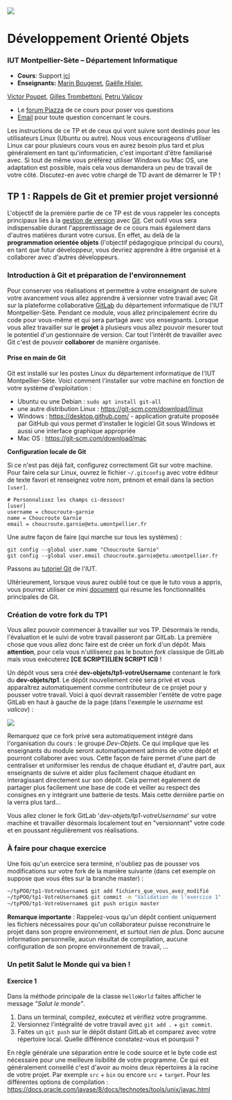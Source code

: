 # ![](ressources/logo.jpeg)

# Développement Orienté Objets

### IUT Montpellier-Sète – Département Informatique

* **Cours**: Support [ici](https://github.com/IUTInfoMontp-M2103/Ressources)
* **Enseignants:**
[Marin Bougeret](mailto:marin.bougeret@umontpellier.fr),
[Gaëlle Hisler](mailto:gaelle.hisler@umontpellier.fr),
<!--[Sophie Nabitz](mailto:sophie.nabitz@univ-avignon.fr),-->
[Victor Poupet](mailto:victor.poupet@umontpellier.fr),
[Gilles Trombettoni](mailto:gilles.trombettoni@umontpellier.fr),
[Petru Valicov](mailto:petru.valicov@umontpellier.fr)
* Le [forum Piazza](https://piazza.com/class/kjifrxy1n0i3xa) de ce cours pour poser vos questions
* [Email](mailto:petru.valicov@umontpellier.fr) pour toute question concernant le cours.

<!--Avant de démarrer le TP, vérifiez que vous n'avez pas atteint votre quota d'espace de stockage autorisé :

* placez-vous dans votre `$HOME` et utilisez les commandes suivantes :
    * `du -sh` pour voir combien d'espace vous avez déjà utilisé
    * `du -sh *` pour voir combien d'espace vous avez déjà utilisé pour chaque fichier (sans fichiers cachés)
    * `du -sch .[!.]* *` pour voir combien d'espace vous avez déjà utilisé pour chaque fichier, y compris les fichiers cachés
* Supprimez les fichiers inutiles.
* Pour évitez des problèmes durant vos TPs d'informatique, vous devriez toujours **garder 300-400 Mo d'espace libre**.
-->

Les instructions de ce TP et de ceux qui vont suivre sont destinés pour les utilisateurs Linux (Ubuntu ou autre). Nous vous encourageons d'utiliser Linux car pour plusieurs cours vous en aurez besoin plus tard et plus généralement en tant qu'informaticien, c'est important d'être familiarisé avec.
Si tout de même vous préférez utiliser Windows ou Mac OS, une adaptation est possible, mais cela vous demandera un peu de travail de votre côté. Discutez-en avec votre chargé de TD avant de démarrer le TP !

## TP 1 : Rappels de Git et premier projet versionné

L'objectif de la première partie de ce TP est de vous rappeler les concepts principaux liés à la [gestion de version](https://fr.wikipedia.org/wiki/Gestion_de_versions) avec [Git](https://git-scm.com/). Cet outil vous sera indispensable durant l'apprentissage de ce cours mais également dans d'autres matières durant votre cursus. En effet, au delà de la **programmation orientée objets** (l'objectif pédagogique principal du cours), en tant que futur développeur, vous devriez apprendre à être organisé et à collaborer avec d'autres développeurs. <!-- Vous apprendrez également à ne pas réinventer la roue : l'informatique est aujourd'hui une science très riche, donc savoir se faire assister par des outils informatiques est essentiel. Pour beaucoup d'entre vous ce TP sera la première occasion de se confronter à l'utilisation d'un [IDE](https://fr.wikipedia.org/wiki/Environnement_de_d%C3%A9veloppement), aux [tests unitaires](https://fr.wikipedia.org/wiki/Test_unitaire) et à des outils de gestion de cycle de vie logiciel.-->

### Introduction à Git et préparation de l'environnement

Pour conserver vos réalisations et permettre à votre enseignant de suivre votre avancement vous allez apprendre à versionner votre travail avec Git sur la plateforme collaborative [GitLab](https://gitlabinfo.iutmontp.univ-montp2.fr/) du département informatique de l'IUT Montpellier-Sète. Pendant ce module, vous allez principalement écrire du code pour vous-même et qui sera partagé avec vos enseignants. Lorsque vous allez travailler sur le **projet** à plusieurs vous allez pouvoir mesurer tout le potentiel d'un gestionnaire de version. Car tout l'intérêt de travailler avec Git c'est de pouvoir __collaborer__ de manière organisée.

<!--#### Création d'un compte Github

Rendez-vous sur la page d'accueil de [GitHub](https://github.com/) :

![](ressources/Github.png)

Cliquez sur _Sign Up_ et dans la page qui apparaît, inscrivez votre nom d'utilisateur. Celui-ci doit être **obligatoirement** composé de votre prénom et de votre nom séparé par le caractère '-'. Si un utilisateur avec ce nom existe déjà, ajoutez un chiffre à la fin pour éviter les doublons.
Dans le champ _Email Adress_ indiquez votre **adresse universitaire**. Attention : il est important que l'adresse soit universitaire afin de pouvoir bénéficier des avantages liés à votre statut d'étudiant.

![](ressources/creation_compte.png)

Une fois le mot de passe renseigné, cliquez sur le bouton _Next: Select a plan_. Sur l'écran suivant, vous choisirez l'option de base (qui coûte 0 dollars). Le troisième et dernier écran d'enregistrement vous demande des informations sur votre profil. Indiquez que vous êtes un étudiant et que vous comptez utiliser GitHub pour des projets étudiants :

![](ressources/preferences.png)

Une fois ces informations renseignées vous pouvez cliquer sur _Complete Setup_ pour définitivement créer votre compte. N'oubliez pas de valider votre adresse email en allant cliquer sur le lien reçu dans votre boîte mail.

#### Paramétrage de votre compte GitHub

Maintenant que votre compte est créé, il faut personnaliser votre profil. GitHub, en plus de vous fournir un moyen simple
et efficace de conserver votre code en ligne, est aussi un réseau social de développeurs. Pour que votre profil puisse
être valorisé un jour dans votre carrière pro, vous devez correctement renseigner vos informations.

#### Demande du "Student Pack" (optionnel)

Si vous le souhaitez, vous pouvez demander une remise académique vous permettant de bénéficier de nombreux avantages : des licences gratuites pour différents logiciels, possibilité d'avoir un nombre illimité de collaborateurs sur un projet privé, des outils d'intégration continue etc. Pour obtenir la licence académique il faut vous rendre sur la page suivante : https://education.github.com/pack

Cliquez sur le bouton "Get your pack" et certifiez que vous êtes bien un étudiant. Vérifiez les informations vous concernant et validez le formulaire pour terminer cette demande. Généralement la validation de la demande intervient dans l'heure mais il peut arriver que ça prenne plus de temps donc pas d'inquiétude. Même si on vous conseille d'avoir le Student Pack, ce n'est pas obligatoire pour pouvoir réaliser les TPs.
-->

#### Prise en main de Git

Git est installé sur les postes Linux du département informatique de l'IUT Montpellier-Sète. Voici comment l'installer sur votre machine en fonction de votre système d'exploitation :
* Ubuntu ou une Debian : `sudo apt install git-all`
* une autre distribution Linux : https://git-scm.com/download/linux
* Windows : https://desktop.github.com/ - application gratuite proposée par GitHub qui vous permet d'installer le logiciel Git sous Windows et aussi une interface graphique appropriée
* Mac OS : https://git-scm.com/download/mac

**Configuration locale de Git**

Si ce n'est pas déjà fait, configurez correctement Git sur votre machine. Pour faire cela sur Linux, ouvrez le fichier `~/.gitconfig` avec votre éditeur de texte favori et renseignez votre nom, prénom et email dans la section `[user]`.
```
# Personnalisez les champs ci-dessous!
[user]
username = choucroute-garnie
name = Choucroute Garnie
email = choucroute.garnie@etu.umontpellier.fr
```

Une autre façon de faire (qui marche sur tous les systèmes) :
```
git config --global user.name "Choucroute Garnie"
git config --global user.email choucroute.garnie@etu.umontpellier.fr
```

Passons au [tutoriel Git](https://gitlabinfo.iutmontp.univ-montp2.fr/valicov/tutoGit1ereAnnee) de l'IUT.

Ultérieurement, lorsque vous aurez oublié tout ce que le tuto vous a appris, vous pourrez utiliser ce mini [document](https://www.lirmm.fr/~pvalicov/Cours/archives/Aix/M2104/Demarrer%20avec%20Git) qui résume les fonctionnalités principales de Git.

### Création de votre fork du TP1
Vous allez pouvoir commencer à travailler sur vos TP. Désormais le rendu, l'évaluation et le suivi de votre travail passeront par GitLab. La première chose que vous allez donc faire est de créer un fork d'un dépôt. Mais **attention**, pour cela vous n'utiliserez pas le bouton _fork_ classique de GitLab mais vous exécuterez **[CE SCRIPT](LIEN SCRIPT ICI)** !

Un dépôt vous sera créé __dev-objets/tp1-votreUsername__ contenant le fork du __dev-objets/tp1__. Le dépôt nouvellement créé sera privé et vous apparaîtrez automatiquement comme contributeur de ce projet pour y pousser votre travail. Voici à quoi devrait rassembler l'entête de votre page GitLab en haut à gauche de la page (dans l'exemple le _username_ est _valicov_) :

![](ressources/Fork_avec_classroom.png)

Remarquez que ce fork privé sera automatiquement intégré dans l'organisation du cours : le groupe _Dev-Objets_. Ce qui implique que les enseignants du module seront automatiquement admins de votre dépôt et pourront collaborer avec vous. Cette façon de faire permet d'une part de centraliser et uniformiser les rendus de chaque étudiant et, d'autre part, aux enseignants de suivre et aider plus facilement chaque étudiant en interagissant directement sur son dépôt. Cela permet également de partager plus facilement une base de code et veiller au respect des consignes en y intégrant une batterie de tests. Mais cette dernière partie on la verra plus tard...

Vous allez cloner le fork GitLab '*dev-objets/tp1-votreUsername*' sur votre machine et travailler désormais localement tout en "versionnant" votre code et en poussant régulièrement vos réalisations.

### À faire pour chaque exercice
Une fois qu'un exercice sera terminé, n'oubliez pas de pousser vos modifications sur votre fork de la manière suivante (dans cet exemple on suppose que vous êtes sur la branche master) :
```sh
~/tpPOO/tp1-VotreUsername$ git add fichiers_que_vous_avez_modifié
~/tpPOO/tp1-VotreUsername$ git commit -m "Validation de l'exercice 1"
~/tpPOO/tp1-VotreUsername$ git push origin master
```

**Remarque importante** : Rappelez-vous qu'un dépôt contient uniquement les fichiers nécessaires pour qu'un collaborateur puisse reconstruire le projet dans son propre environnement, et surtout _rien de plus_. Donc aucune information personnelle, aucun résultat de compilation, aucune configuration de son propre environnement de travail, ...

### Un petit Salut le Monde qui va bien !
#### Exercice 1
Dans la méthode principale de la classe `HelloWorld` faites afficher le message _"Salut le monde"_.
1. Dans un terminal, compilez, exécutez et vérifiez votre programme.
2. Versionnez l'intégralité de votre travail avec `git add .` + `git commit`.
3. Faites un `git push` sur le dépôt distant GitLab et comparez avec votre répertoire local. Quelle différence constatez-vous et pourquoi ?

En règle générale une séparation entre le code source et le byte code est nécessaire pour une meilleure lisibilité de votre programme. Ce qui est généralement conseillé c'est d'avoir au moins deux répertoires à la racine de votre projet. Par exemple `src` + `bin` ou encore `src` + `target`. Pour les différentes options de compilation : https://docs.oracle.com/javase/8/docs/technotes/tools/unix/javac.html
